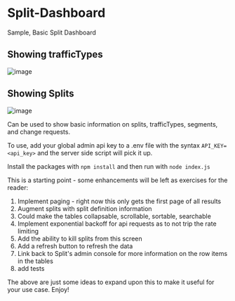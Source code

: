 # Split-Dashboard
Sample, Basic Split Dashboard


## Showing trafficTypes
![image](https://user-images.githubusercontent.com/1207274/211422798-e72ee457-72b8-4d7c-b50e-33cb36cc83d4.png)



## Showing Splits
![image](https://user-images.githubusercontent.com/1207274/211423001-0c18b68e-2854-47a4-85c5-47e46358aae6.png)


Can be used to show basic information on splits, trafficTypes, segments, and change requests.

To use, add your global admin api key to a .env file with the syntax `API_KEY=<api_key>` and the server side script will pick it up. 

Install the packages with `npm install` and then run with `node index.js`

This is a starting point - some enhancements will be left as exercises for the reader:
  1. Implement paging - right now this only gets the first page of all results
  2. Augment splits with split definition information
  3. Could make the tables collapsable, scrollable, sortable, searchable
  4. Implement exponential backoff for api requests as to not trip the rate limiting
  5. Add the ability to kill splits from this screen
  6. Add a refresh button to refresh the data
  7. Link back to Split's admin console for more information on the row items in the tables
  8. add tests
  
 The above are just some ideas to expand upon this to make it useful for your use case. Enjoy!
  


